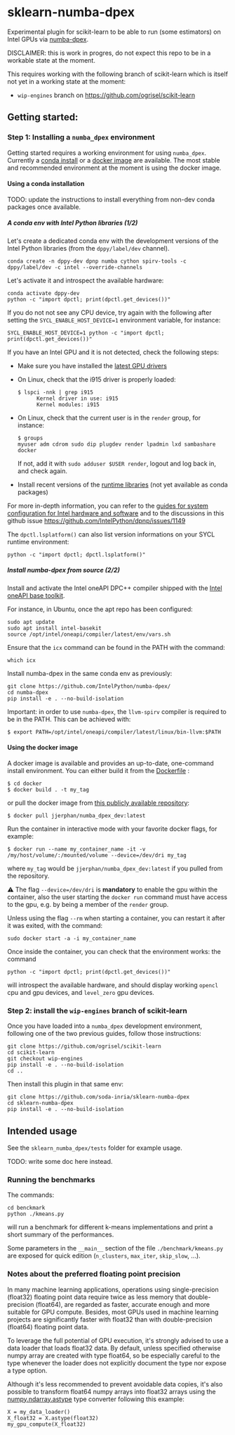 # sklearn-numba-dpex

Experimental plugin for scikit-learn to be able to run (some estimators) on
Intel GPUs via [numba-dpex](https://github.com/IntelPython/numba-dpex).

DISCLAIMER: this is work in progres, do not expect this repo to be in a
workable state at the moment.

This requires working with the following branch of scikit-learn which is itself
not yet in a working state at the moment:

- `wip-engines` branch on https://github.com/ogrisel/scikit-learn 

## Getting started:

### Step 1: Installing a `numba_dpex` environment

Getting started requires a working environment for using `numba_dpex`. Currently a [conda install](#using-a-conda-installation) or a [docker image](#using-the-docker-image) are available. The most stable and recommended environment at the moment is using the docker image.

#### Using a conda installation

TODO: update the instructions to install everything from non-dev conda packages
once available.

##### A conda env with Intel Python libraries (1/2)

Let's create a dedicated conda env with the development versions
of the Intel Python libraries (from the `dppy/label/dev` channel).

```
conda create -n dppy-dev dpnp numba cython spirv-tools -c dppy/label/dev -c intel --override-channels
```

Let's activate it and introspect the available hardware:

```
conda activate dppy-dev
python -c "import dpctl; print(dpctl.get_devices())"
```

If you do not not see any CPU device, try again with the following after
setting the `SYCL_ENABLE_HOST_DEVICE=1` environment variable, for instance:

```
SYCL_ENABLE_HOST_DEVICE=1 python -c "import dpctl; print(dpctl.get_devices())"
```

If you have an Intel GPU and it is not detected, check the
following steps:

- Make sure you have installed the [latest GPU drivers](https://dgpu-docs.intel.com/installation-guides/index.html)

- On Linux, check that the i915 driver is properly loaded:

  ```
  $ lspci -nnk | grep i915
        Kernel driver in use: i915
        Kernel modules: i915
  ```

- On Linux, check that the current user is in the `render` group, for instance:

  ```
  $ groups
  myuser adm cdrom sudo dip plugdev render lpadmin lxd sambashare docker
  ```

  If not, add it with `sudo adduser $USER render`, logout and log back in, and check
  again.

- Install recent versions of the [runtime libraries](https://github.com/intel/compute-runtime/releases) (not yet available
  as conda packages)

For more in-depth information, you can refer to the [guides for system configuration for Intel hardware and software](https://www.intel.com/content/www/us/en/developer/articles/system-requirements/intel-oneapi-dpcpp-system-requirements.html) and to the discussions in this github issue https://github.com/IntelPython/dpnp/issues/1149


The `dpctl.lsplatform()` can also list version informations on your SYCL
runtime environment:

```
python -c "import dpctl; dpctl.lsplatform()"
```

##### Install numba-dpex from source (2/2)

Install and activate the Intel oneAPI DPC++ compiler shipped with the [Intel oneAPI base toolkit](https://www.intel.com/content/www/us/en/developer/tools/oneapi/base-toolkit-download.html).

For instance, in Ubuntu, once the apt repo has been configured:

```
sudo apt update
sudo apt install intel-basekit
source /opt/intel/oneapi/compiler/latest/env/vars.sh
```

Ensure that the `icx` command can be found in the PATH with the command:

```
which icx
```

Install numba-dpex in the same conda env as previously:

```
git clone https://github.com/IntelPython/numba-dpex/
cd numba-dpex
pip install -e . --no-build-isolation
```

Important: in order to use `numba-dpex`, the `llvm-spirv` compiler is required
to be in the PATH. This can be achieved with:

```
$ export PATH=/opt/intel/oneapi/compiler/latest/linux/bin-llvm:$PATH
```

#### Using the docker image

A docker image is available and provides an up-to-date, one-command install environment. You can either build it from the [Dockerfile](./docker/Dockerfile) :

```
$ cd docker
$ docker build . -t my_tag
```

or pull the docker image from [this publicly available repository](https://hub.docker.com/repository/docker/jjerphan/numba_dpex_dev):

```
$ docker pull jjerphan/numba_dpex_dev:latest
```

Run the container in interactive mode with your favorite docker flags, for example:

```
$ docker run --name my_container_name -it -v /my/host/volume/:/mounted/volume --device=/dev/dri my_tag
```

where `my_tag` would be `jjerphan/numba_dpex_dev:latest` if you pulled from the repository.

⚠ The flag `--device=/dev/dri` is **mandatory** to enable the gpu within the container, also the user starting the `docker run` command must have access to the gpu, e.g. by being a member of the `render` group.

Unless using the flag `--rm` when starting a container, you can restart it after it was exited, with the command:

```
sudo docker start -a -i my_container_name
```

Once inside the container, you can check that the environment works: the command

```
python -c "import dpctl; print(dpctl.get_devices())"
```

will introspect the available hardware, and should display working `opencl` cpu and gpu devices, and `level_zero` gpu devices.

### Step 2: install the `wip-engines` branch of scikit-learn

Once you have loaded into a `numba_dpex` development environment, following one of the two previous guides, follow those instructions:

```
git clone https://github.com/ogrisel/scikit-learn
cd scikit-learn
git checkout wip-engines
pip install -e . --no-build-isolation
cd ..
```

Then install this plugin in that same env:

```
git clone https://github.com/soda-inria/sklearn-numba-dpex
cd sklearn-numba-dpex
pip install -e . --no-build-isolation
```

## Intended usage

See the `sklearn_numba_dpex/tests` folder for example usage.

TODO: write some doc here instead.

### Running the benchmarks

The commands:

```
cd benckmark
python ./kmeans.py
```

will run a benchmark for different k-means implementations and print a short summary of the performances.

Some parameters in the `__main__` section of the file `./benchmark/kmeans.py` are exposed for quick edition (`n_clusters`, `max_iter`, `skip_slow`, ...).

### Notes about the preferred floating point precision

In many machine learning applications, operations using single-precision (float32) floating point data require twice as less memory that double-precision (float64), are regarded as faster, accurate enough and more suitable for GPU compute. Besides, most GPUs used in machine learning projects are significantly faster with float32 than with double-precision (float64) floating point data.

To leverage the full potential of GPU execution, it's strongly advised to use a data loader that loads float32 data. By default, unless specified otherwise numpy array are created with type float64, so be especially careful to the type whenever the loader does not explicitly document the type nor expose a type option.

Although it's less recommended to prevent avoidable data copies, it's also possible to transform float64 numpy arrays into float32 arrays using the [numpy.ndarray.astype](https://numpy.org/doc/stable/reference/generated/numpy.ndarray.astype.html) type converter following this example:

```
X = my_data_loader()
X_float32 = X.astype(float32)
my_gpu_compute(X_float32)
```
